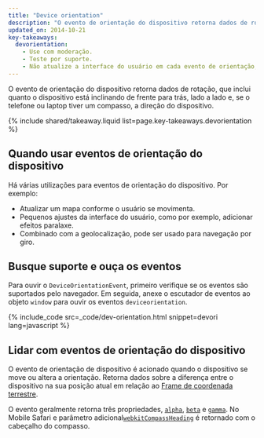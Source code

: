 ```yaml
---
title: "Device orientation"
description: "O evento de orientação do dispositivo retorna dados de rotação, que inclui quanto o dispositivo está inclinando de frente para trás, lado a lado e, se o telefone ou laptop tiver um compasso, a direção do dispositivo."
updated_on: 2014-10-21
key-takeaways:
  devorientation: 
    - Use com moderação.
    - Teste por suporte.
    - Não atualize a interface do usuário em cada evento de orientação; em vez disso, sincronize para requestAnimationFrame.
---
```


<p class="intro">
  O evento de orientação do dispositivo retorna dados de rotação, que inclui quanto o dispositivo está inclinando de frente para trás, lado a lado e, se o telefone ou laptop tiver um compasso, a direção do dispositivo.
</p>



{% include shared/takeaway.liquid list=page.key-takeaways.devorientation %}

## Quando usar eventos de orientação do dispositivo

Há várias utilizações para eventos de orientação do dispositivo.  Por exemplo:

<ul>
  <li>Atualizar um mapa conforme o usuário se movimenta.</li>
  <li>Pequenos ajustes da interface do usuário, como por exemplo, adicionar efeitos paralaxe.</li>
  <li>Combinado com a geolocalização, pode ser usado para navegação por giro.</li>
</ul>

## Busque suporte e ouça os eventos

Para ouvir o `DeviceOrientationEvent`, primeiro verifique se os eventos são
suportados pelo navegador.  Em seguida, anexe o escutador de eventos ao objeto `window` 
para ouvir os eventos `deviceorientation`. 

{% include_code src=_code/dev-orientation.html snippet=devori lang=javascript %}

## Lidar com eventos de orientação do dispositivo

O evento de orientação de dispositivo é acionado quando o dispositivo se move ou altera a 
orientação.  Retorna dados sobre a diferença entre o dispositivo na 
sua posição atual em relação ao <a href="index.html#earth-coordinate-frame">
Frame de coordenada terrestre</a>.

O evento geralmente retorna três propriedades, 
<a href="index.html#rotation-data">`alpha`</a>, 
<a href="index.html#rotation-data">`beta`</a> e 
<a href="index.html#rotation-data">`gamma`</a>.  No Mobile Safari e
parâmetro adicional<a href="https://developer.apple.com/library/safari/documentation/SafariDOMAdditions/Reference/DeviceOrientationEventClassRef/DeviceOrientationEvent/DeviceOrientationEvent.html">`webkitCompassHeading`</a> é retornado com o cabeçalho do
compasso.


